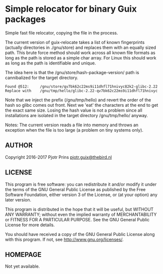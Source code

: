 # Simple relocator for binary Guix packages

Simple fast file relocator, copying the file in the process.

The current version of guix-relocate takes a list of known
fingerprints (actually directories in ./gnu/store) and replaces them
with an equally sized path. This brute force method should work across
all known file formats as long as the path is stored as a simple char
array. For Linux this should work as long as the path is identifiable
and unique.

The idea here is that the /gnu/store/hash-package-version/ path is
cannibalized for the target directory.

    Found @512:     /gnu/store/qv7bk62c22ms9i11dhfl71hnivyc82k2-glibc-2.22
    Replace with    /gnu/tmp/hello/glibc-2.22-qv7bk62c22ms9i11dhfl71hnivyc

Note that we inject the prefix (/gnu/tmp/hello) and revert the order
of the hash so glibc comes out front. Next we 'eat' the characters at
the end to get the exact same size.  Losing the hash value is not a
problem since all installations are isolated in the target
directory /gnu/tmp/hello/ anyway.

Notes: The current version reads a file into memory and throws an
exception when the file is too large (a problem on tiny systems only).

## AUTHOR

Copyright 2016-2017 Pjotr Prins <pjotr.guix@thebird.nl>

## LICENSE

This program is free software: you can redistribute it and/or modify
it under the terms of the GNU General Public License as published by
the Free Software Foundation, either version 3 of the License, or (at
your option) any later version.

This program is distributed in the hope that it will be useful, but
WITHOUT ANY WARRANTY; without even the implied warranty of
MERCHANTABILITY or FITNESS FOR A PARTICULAR PURPOSE.  See the GNU
General Public License for more details.

You should have received a copy of the GNU General Public License
along with this program.  If not, see <http://www.gnu.org/licenses/>.

## HOMEPAGE

Not yet available.
